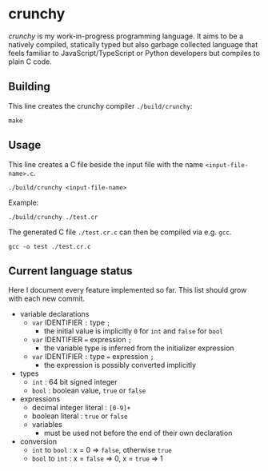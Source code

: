# crunchy

*crunchy* is my work-in-progress programming language. It aims to be a natively compiled, statically typed but also garbage collected language that feels familiar to JavaScript/TypeScript or Python developers but compiles to plain C code.

## Building

This line creates the crunchy compiler `./build/crunchy`:

```
make
```

## Usage

This line creates a C file beside the input file with the name `<input-file-name>.c`.

```
./build/crunchy <input-file-name>
```

Example:

```
./build/crunchy ./test.cr
```

The generated C file `./test.cr.c` can then be compiled via e.g. `gcc`.

```
gcc -o test ./test.cr.c
```

## Current language status

Here I document every feature implemented so far. This list should grow with each new commit.

* variable declarations
  * `var` IDENTIFIER `:` type `;`
    * the initial value is implicitly `0` for `int` and `false` for `bool`
  * `var` IDENTIFIER `=` expression `;`
    * the variable type is inferred from the initializer expression
  * `var` IDENTIFIER `:` type `=` expression `;`
    * the expression is possibly converted implicitly
* types
  * `int` : 64 bit signed integer
  * `bool` : boolean value, `true` or `false`
* expressions
  * decimal integer literal : `[0-9]+`
  * boolean literal : `true` or `false`
  * variables
    * must be used not before the end of their own declaration
* conversion
  * `int` to `bool` : x = 0 => `false`, otherwise `true`
  * `bool` to `int` : x = `false` => 0, x = `true` => 1